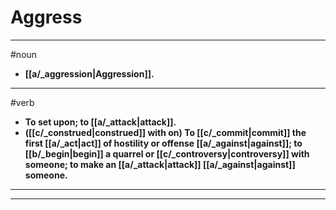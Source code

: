 # Aggress
---
#noun
- **[[a/_aggression|Aggression]].**
---
#verb
- **To set upon; to [[a/_attack|attack]].**
- **([[c/_construed|construed]] with on) To [[c/_commit|commit]] the first [[a/_act|act]] of hostility or offense [[a/_against|against]]; to [[b/_begin|begin]] a quarrel or [[c/_controversy|controversy]] with someone; to make an [[a/_attack|attack]] [[a/_against|against]] someone.**
---
---
